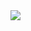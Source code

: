 <img align="left" src="https://github-readme-stats.vercel.app/api?username=jm12138&show_icons=true&icon_color=CE1D2D&text_color=718096&bg_color=0d1019&hide_title=false&&hide_border=true" />
